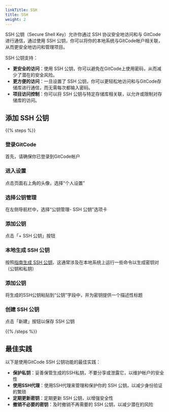 ```yaml
---
linkTitle: SSH
title: SSH
weight: 2
---
```


SSH 公钥（Secure Shell Key）允许你通过 SSH 协议安全地访问和与 GitCode 进行通信，通过使用 SSH 公钥，你可以将你的本地系统与GitCode帐户相关联，从而更安全地访问和管理项目。

SSH 公钥支持：

- **更安全的访问**：使用 SSH 公钥，你可以避免在GitCode上使用密码，从而减少了潜在的安全风险。
- **更方便的访问**：一旦设置了 SSH 公钥，你可以更轻松地访问和与GitCode存储库进行通信，而无需每次都输入密码。
- **项目访问控制**：你可以将 SSH 公钥与特定存储库相关联，以允许或限制对存储库的访问。

## 添加 SSH 公钥

{{% steps %}}

### 登录GitCode

首先，请确保你已登录到GitCode帐户

### 进入设置

点击页面右上角的头像，选择“个人设置”

### 选择公钥管理

在左侧导航栏中，选择“公钥管理- SSH 公钥”选项卡

### 添加公钥

点击「+ SSH 公钥」按钮

### 本地生成 SSH 公钥

按照[指南生成 SSH 公钥](../new-ssh)，这通常涉及在本地系统上运行一些命令以生成密钥对（公钥和私钥）

### 添加公钥

将生成的SSH公钥粘贴到“公钥”字段中，并为密钥提供一个描述性标题

### 创建 SSH 公钥

点击「新建」按钮以保存 SSH 公钥

{{% /steps %}}

## 最佳实践

以下是使用GitCode SSH 公钥功能的最佳实践：

- **保护私钥**：妥善保管生成的SSH私钥，不要分享或泄露它，以维护帐户的安全性
- **使用SSH代理**：使用SSH代理来管理和保护你的 SSH 公钥，以减少身份验证的繁琐
- **定期更新密钥**：定期更新 SSH 公钥，以增强安全性
- **撤销不必要的密钥**：及时撤销不再需要的 SSH 公钥，以减少潜在的风险